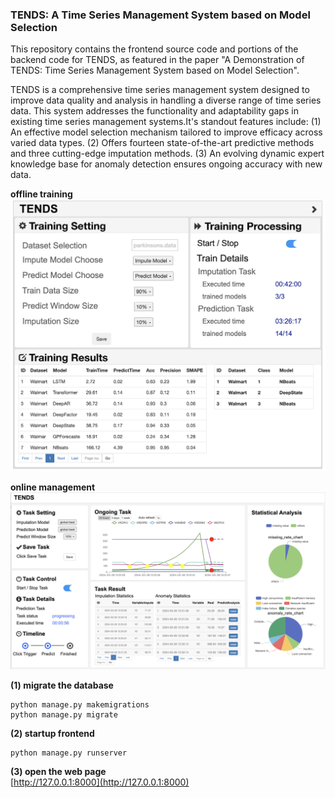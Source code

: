 ### TENDS: A Time Series Management System based on Model Selection

This repository contains the frontend source code and portions of the backend code for TENDS, as featured in the paper "A Demonstration of TENDS: Time Series Management System based on Model Selection".

TENDS is a comprehensive time series management system designed to improve data quality and analysis in handling a diverse range of time series data. This system addresses the functionality and adaptability gaps in existing time series management systems.It's standout features include:
(1) An effective model selection mechanism tailored to improve efficacy across varied data types.
(2) Offers fourteen state-of-the-art predictive methods and three cutting-edge imputation methods.
(3) An evolving dynamic expert knowledge base for anomaly detection ensures ongoing accuracy with new data.

**offline training**  
![screenshot](https://github.com/IAA111/SimpleTSDemo/blob/main/media/offline.png)

**online management**  
![screenshot](https://github.com/IAA111/SimpleTSDemo/blob/main/media/online.png)

**(1) migrate the database**  
```
python manage.py makemigrations    
python manage.py migrate
```
**(2) startup frontend**
```
python manage.py runserver
```

**(3) open the web page**  
[http://127.0.0.1:8000](http://127.0.0.1:8000)
